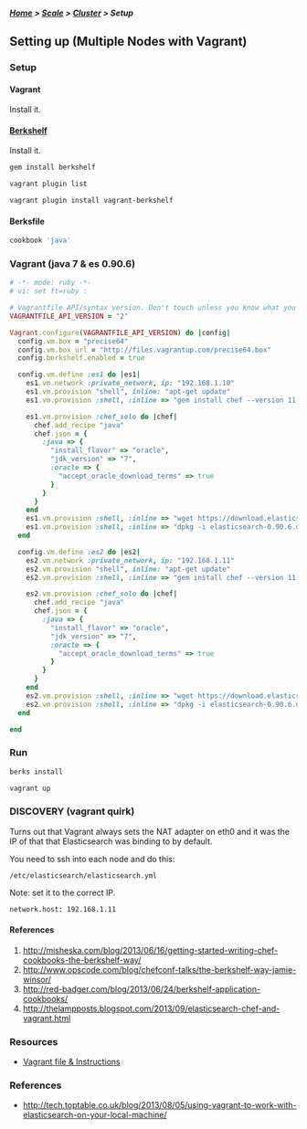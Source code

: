 ##### [Home](Home) > [Scale](scale) > [Cluster](Clustering) > Setup

## Setting up (Multiple Nodes with Vagrant)

### Setup

#### Vagrant

Install it.

#### [Berkshelf](http://berkshelf.com/)

Install it.

```sh
gem install berkshelf
```

```sh
vagrant plugin list
```

```sh
vagrant plugin install vagrant-berkshelf
```

#### Berksfile

```ruby
cookbook 'java'
```

### Vagrant (java 7 & es 0.90.6)

```ruby
# -*- mode: ruby -*-
# vi: set ft=ruby :

# Vagrantfile API/syntax version. Don't touch unless you know what you're doing!
VAGRANTFILE_API_VERSION = "2"

Vagrant.configure(VAGRANTFILE_API_VERSION) do |config|
  config.vm.box = "precise64"
  config.vm.box_url = "http://files.vagrantup.com/precise64.box"
  config.berkshelf.enabled = true

  config.vm.define :es1 do |es1|
    es1.vm.network :private_network, ip: "192.168.1.10"
    es1.vm.provision "shell", inline: "apt-get update"
    es1.vm.provision :shell, :inline => "gem install chef --version 11.4.2 --no-rdoc --no-ri --conservative"

    es1.vm.provision :chef_solo do |chef|
      chef.add_recipe "java"
      chef.json = {
        :java => {
          "install_flavor" => "oracle",
          "jdk_version" => "7",
          :oracle => {
            "accept_oracle_download_terms" => true
          }
        }
      }
    end
    es1.vm.provision :shell, :inline => "wget https://download.elasticsearch.org/elasticsearch/elasticsearch/elasticsearch-0.90.6.deb"
    es1.vm.provision :shell, :inline => "dpkg -i elasticsearch-0.90.6.deb"
  end

  config.vm.define :es2 do |es2|
    es2.vm.network :private_network, ip: "192.168.1.11"
    es2.vm.provision "shell", inline: "apt-get update"
    es2.vm.provision :shell, :inline => "gem install chef --version 11.4.2 --no-rdoc --no-ri --conservative"

    es2.vm.provision :chef_solo do |chef|
      chef.add_recipe "java"
      chef.json = {
        :java => {
          "install_flavor" => "oracle",
          "jdk_version" => "7",
          :oracle => {
            "accept_oracle_download_terms" => true
          }
        }
      }
    end
    es2.vm.provision :shell, :inline => "wget https://download.elasticsearch.org/elasticsearch/elasticsearch/elasticsearch-0.90.6.deb"
    es2.vm.provision :shell, :inline => "dpkg -i elasticsearch-0.90.6.deb"
  end

end
```

### Run

```sh
berks install
```

```sh
vagrant up
```

### DISCOVERY (vagrant quirk)

Turns out that Vagrant always sets the NAT adapter on eth0 and it was the IP of that that Elasticsearch was binding to by default.

You need to ssh into each node and do this:

`/etc/elasticsearch/elasticsearch.yml`

Note: set it to the correct IP.

```sh
network.host: 192.168.1.11
```


#### References

1. http://misheska.com/blog/2013/06/16/getting-started-writing-chef-cookbooks-the-berkshelf-way/
2. http://www.opscode.com/blog/chefconf-talks/the-berkshelf-way-jamie-winsor/
3. http://red-badger.com/blog/2013/06/24/berkshelf-application-cookbooks/
4. http://thelampposts.blogspot.com/2013/09/elasticsearch-chef-and-vagrant.html

### Resources

* [Vagrant file & Instructions](https://github.com/mythicalprogrammer/two-node-elasticsearch-vagrant)

### References
* http://tech.toptable.co.uk/blog/2013/08/05/using-vagrant-to-work-with-elasticsearch-on-your-local-machine/

